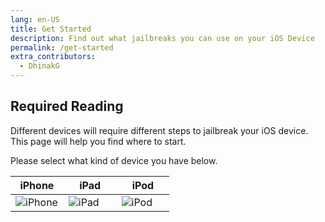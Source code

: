 ```yaml
---
lang: en-US
title: Get Started
description: Find out what jailbreaks you can use on your iOS Device
permalink: /get-started
extra_contributors:
  - DhinakG
---
```


## Required Reading

Different devices will require different steps to jailbreak your iOS device. This page will help you find where to start.

Please select what kind of device you have below.

<table>
  <colgroup><col width="33%"><col width="33%"><col width="33%"></colgroup>
  <thead>
    <tr>
      <th><router-link to="/get-started/select-iphone">iPhone</router-link></th>
      <th><router-link to="/get-started/select-ipad">iPad</router-link></th>
      <th><router-link to="/get-started/select-ipod">iPod</router-link></th>
    </tr>
  </thead>
  <tbody>
    <tr>
      <td><router-link to="/get-started/select-iphone"><img src="https://img.appledb.dev/device@main/iPhone14,2/0.png" alt="iPhone" style="max-height: 15em;"></router-link></td>
      <td><router-link to="/get-started/select-ipad"><img src="https://img.appledb.dev/device@main/iPad13,16/1.png" alt="iPad" style="max-height: 15em;"></router-link></td>
      <td><router-link to="/get-started/select-ipod"><img src="https://img.appledb.dev/device@main/iPod9,1/0.png" alt="iPod" style="max-height: 15em;"></router-link></td>
    </tr>
  </tbody>
</table>
